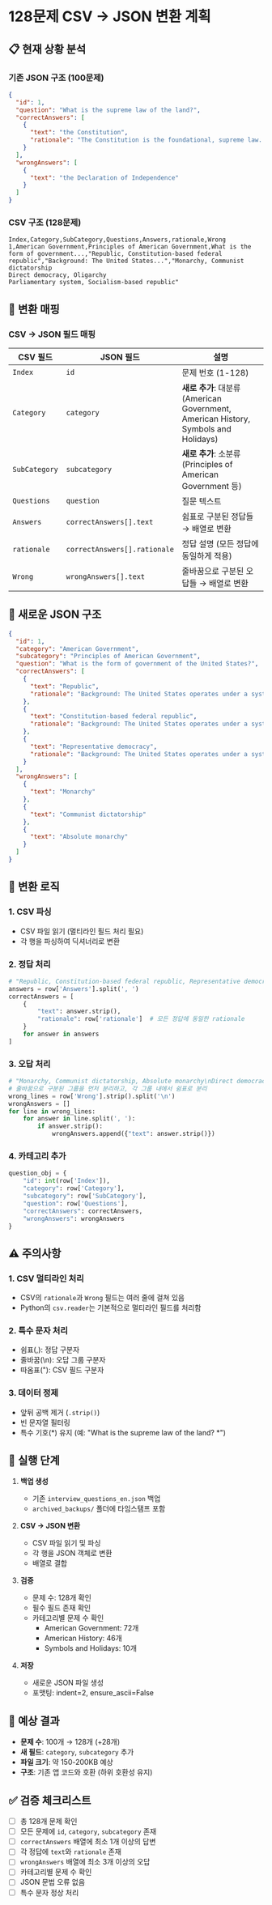 # 128문제 CSV → JSON 변환 계획

## 📋 현재 상황 분석

### 기존 JSON 구조 (100문제)
```json
{
  "id": 1,
  "question": "What is the supreme law of the land?",
  "correctAnswers": [
    {
      "text": "the Constitution",
      "rationale": "The Constitution is the foundational, supreme law..."
    }
  ],
  "wrongAnswers": [
    {
      "text": "the Declaration of Independence"
    }
  ]
}
```

### CSV 구조 (128문제)
```csv
Index,Category,SubCategory,Questions,Answers,rationale,Wrong
1,American Government,Principles of American Government,What is the form of government...,"Republic, Constitution-based federal republic","Background: The United States...","Monarchy, Communist dictatorship
Direct democracy, Oligarchy
Parliamentary system, Socialism-based republic"
```

## 🔄 변환 매핑

### CSV → JSON 필드 매핑

| CSV 필드 | JSON 필드 | 설명 |
|---------|----------|------|
| `Index` | `id` | 문제 번호 (1-128) |
| `Category` | `category` | **새로 추가**: 대분류 (American Government, American History, Symbols and Holidays) |
| `SubCategory` | `subcategory` | **새로 추가**: 소분류 (Principles of American Government 등) |
| `Questions` | `question` | 질문 텍스트 |
| `Answers` | `correctAnswers[].text` | 쉼표로 구분된 정답들 → 배열로 변환 |
| `rationale` | `correctAnswers[].rationale` | 정답 설명 (모든 정답에 동일하게 적용) |
| `Wrong` | `wrongAnswers[].text` | 줄바꿈으로 구분된 오답들 → 배열로 변환 |

## 🎯 새로운 JSON 구조

```json
{
  "id": 1,
  "category": "American Government",
  "subcategory": "Principles of American Government",
  "question": "What is the form of government of the United States?",
  "correctAnswers": [
    {
      "text": "Republic",
      "rationale": "Background: The United States operates under a system designed to prevent any single entity from gaining too much power.\nExplanation: The US government is a republic..."
    },
    {
      "text": "Constitution-based federal republic",
      "rationale": "Background: The United States operates under a system designed to prevent any single entity from gaining too much power.\nExplanation: The US government is a republic..."
    },
    {
      "text": "Representative democracy",
      "rationale": "Background: The United States operates under a system designed to prevent any single entity from gaining too much power.\nExplanation: The US government is a republic..."
    }
  ],
  "wrongAnswers": [
    {
      "text": "Monarchy"
    },
    {
      "text": "Communist dictatorship"
    },
    {
      "text": "Absolute monarchy"
    }
  ]
}
```

## 🔧 변환 로직

### 1. CSV 파싱
- CSV 파일 읽기 (멀티라인 필드 처리 필요)
- 각 행을 파싱하여 딕셔너리로 변환

### 2. 정답 처리
```python
# "Republic, Constitution-based federal republic, Representative democracy"
answers = row['Answers'].split(', ')
correctAnswers = [
    {
        "text": answer.strip(),
        "rationale": row['rationale']  # 모든 정답에 동일한 rationale
    }
    for answer in answers
]
```

### 3. 오답 처리
```python
# "Monarchy, Communist dictatorship, Absolute monarchy\nDirect democracy, Oligarchy, Theocracy\n..."
# 줄바꿈으로 구분된 그룹을 먼저 분리하고, 각 그룹 내에서 쉼표로 분리
wrong_lines = row['Wrong'].strip().split('\n')
wrongAnswers = []
for line in wrong_lines:
    for answer in line.split(', '):
        if answer.strip():
            wrongAnswers.append({"text": answer.strip()})
```

### 4. 카테고리 추가
```python
question_obj = {
    "id": int(row['Index']),
    "category": row['Category'],
    "subcategory": row['SubCategory'],
    "question": row['Questions'],
    "correctAnswers": correctAnswers,
    "wrongAnswers": wrongAnswers
}
```

## ⚠️ 주의사항

### 1. CSV 멀티라인 처리
- CSV의 `rationale`과 `Wrong` 필드는 여러 줄에 걸쳐 있음
- Python의 `csv.reader`는 기본적으로 멀티라인 필드를 처리함

### 2. 특수 문자 처리
- 쉼표(,): 정답 구분자
- 줄바꿈(\n): 오답 그룹 구분자
- 따옴표("): CSV 필드 구분자

### 3. 데이터 정제
- 앞뒤 공백 제거 (`.strip()`)
- 빈 문자열 필터링
- 특수 기호(*) 유지 (예: "What is the supreme law of the land? *")

## 📝 실행 단계

1. **백업 생성**
   - 기존 `interview_questions_en.json` 백업
   - `archived_backups/` 폴더에 타임스탬프 포함

2. **CSV → JSON 변환**
   - CSV 파일 읽기 및 파싱
   - 각 행을 JSON 객체로 변환
   - 배열로 결합

3. **검증**
   - 문제 수: 128개 확인
   - 필수 필드 존재 확인
   - 카테고리별 문제 수 확인
     - American Government: 72개
     - American History: 46개
     - Symbols and Holidays: 10개

4. **저장**
   - 새로운 JSON 파일 생성
   - 포맷팅: indent=2, ensure_ascii=False

## 🎯 예상 결과

- **문제 수**: 100개 → 128개 (+28개)
- **새 필드**: `category`, `subcategory` 추가
- **파일 크기**: 약 150-200KB 예상
- **구조**: 기존 앱 코드와 호환 (하위 호환성 유지)

## ✅ 검증 체크리스트

- [ ] 총 128개 문제 확인
- [ ] 모든 문제에 `id`, `category`, `subcategory` 존재
- [ ] `correctAnswers` 배열에 최소 1개 이상의 답변
- [ ] 각 정답에 `text`와 `rationale` 존재
- [ ] `wrongAnswers` 배열에 최소 3개 이상의 오답
- [ ] 카테고리별 문제 수 확인
- [ ] JSON 문법 오류 없음
- [ ] 특수 문자 정상 처리
